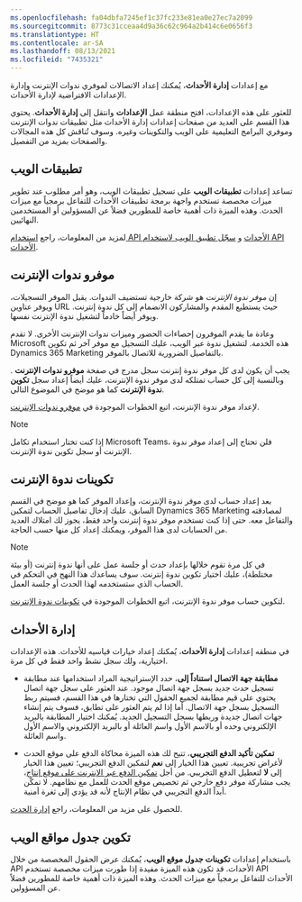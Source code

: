 ```yaml
---
ms.openlocfilehash: fa04dbfa7245ef1c37fc233e81ea0e27ec7a2099
ms.sourcegitcommit: 8773c31cceaa4d9a36c62c964a2b414c6e0656f3
ms.translationtype: HT
ms.contentlocale: ar-SA
ms.lasthandoff: 08/13/2021
ms.locfileid: "7435321"
---
```

مع إعدادات **إدارة الأحداث**، يُمكنك إعداد الاتصالات لموفري ندوات الإنترنت وإدارة الإعدادات الافتراضية لإدارة الأحداث.

للعثور على هذه الإعدادات، افتح منطقة عمل **الإعدادات** وانتقل إلى **إدارة الأحداث**. يحتوي هذا القسم على العديد من صفحات إعدادات إدارة الأحداث مثل تطبيقات ندوات الإنترنت وموفري البرامج التعليمية على الويب والتكوينات وغيره. وسوف تُناقش كل هذه المجالات والصفحات بمزيد من التفصيل.  

## <a name="web-applications"></a>تطبيقات الويب 

تساعد إعدادات **تطبيقات الويب** على تسجيل تطبيقات الويب، وهو أمر مطلوب عند تطوير ميزات مخصصة تستخدم واجهة برمجة تطبيقات الأحداث للتفاعل برمجياً مع ميزات الحدث. وهذه الميزة ذات أهمية خاصة للمطورين فضلاً عن المسؤولين أو المستخدمين النهائيين.

لمزيد من المعلومات، راجع [استخدام API الأحداث](/dynamics365/marketing/developer/using-events-api?azure-portal=true) و [سجّل تطبيق الويب لاستخدام API الأحداث](/dynamics365/marketing/developer/register-web-application-events-api?azure-portal=true).

## <a name="webinar-providers"></a>موفرو ندوات الإنترنت

إن *موفر ندوة الإنترنت* هو شركة خارجية تستضيف الندوات.
يقبل الموفر التسجيلات، ويوفر عناوين URL حيث يستطيع المقدم والمشاركون الانضمام إلى كل ندوة إنترنت. ويوفر أيضاً خادماً لتشغيل ندوة الإنترنت نفسها. 

وعادة ما يقدم الموفرون إحصاءات الحضور وميزات ندوات الإنترنت الأخرى. لا تقدم Microsoft هذه الخدمة. لتشغيل ندوة عبر الويب، عليك التسجيل مع موفر آخر ثم تكوين Dynamics 365 Marketing بالتفاصيل الضرورية للاتصال بالموفر.

يجب أن يكون لدى كل موفر ندوة إنترنت سجل مدرج في صفحة **موفرو ندوات الإنترنت** . وبالنسبة إلى كل حساب تمتلكه لدى موفر ندوة الإنترنت، عليك أيضاً إعداد سجل **تكوين ندوة الإنترنت** كما هو موضح في الموضوع التالي.

لإعداد موفر ندوة الإنترنت، اتبع الخطوات الموجودة في [موفرو ندوات الإنترنت](/dynamics365/marketing/events-settings?azure-portal=true#webinar-providers).

> [!NOTE]
> إذا كنت تختار استخدام تكامل Microsoft Teams، فلن تحتاج إلى إعداد موفر ندوة الإنترنت أو سجل تكوين ندوة الإنترنت. 

## <a name="webinar-configurations"></a>تكوينات ندوة الإنترنت

بعد إعداد حساب لدى موفر ندوة الإنترنت، وإعداد الموفر كما هو موضح في القسم السابق، عليك إدخال تفاصيل الحساب لتمكين Dynamics 365 Marketing لمصادقته والتفاعل معه. حتى إذا كنت تستخدم موفر ندوة إنترنت واحد فقط، يجوز لك امتلاك العديد من الحسابات لدى هذا الموفر، ويمكنك إعداد كل منها حسب الحاجة.

> [!NOTE] 
> في كل مرة تقوم خلالها بإعداد حدث أو جلسة عمل على أنها ندوة إنترنت (أو بيئة مختلطة)، عليك اختيار تكوين ندوة إنترنت. سوف يساعدك هذا النهج في التحكم في الحساب الذي ستستخدمه لهذا الحدث أو جلسة العمل.

لتكوين حساب موفر ندوة الإنترنت، اتبع الخطوات الموجودة في [تكوينات ندوة الإنترنت](/dynamics365/marketing/events-settings?azure-portal=true#webinar-configurations).

## <a name="event-administration"></a>إدارة الأحداث

في منطقه إعدادات **إدارة الأحداث**، يُمكنك إعداد خيارات قياسيه للأحداث. هذه الإعدادات اختيارية، ولك سجل نشط واحد فقط في كل مرة.

-   **‏‫مطابقة جهة الاتصال استناداً إلى‬**، حدد الإستراتيجية المراد استخدامها عند مطابقة تسجيل حدث جديد بسجل جهة اتصال موجود. عند العثور على سجل جهة اتصال يحتوي على قيم مطابقة لجميع الحقول التي تختارها في هذا القسم، فسيتم ربط التسجيل بسجل جهة الاتصال. أما إذا لم يتم العثور على تطابق، فسوف يتم إنشاء جهات اتصال جديدة وربطها بسجل التسجيل الجديد. يُمكنك اختيار المطابقة بالبريد الإلكتروني وحده أو بالاسم الأول واسم العائلة أو بالبريد الإلكتروني والاسم الأول واسم العائلة.

-   **‏‫تمكين تأكيد الدفع التجريبي‬**، تتيح لك هذه الميزة محاكاة الدفع على موقع الحدث لأغراض تجريبية. تعيين هذا الخيار إلى **نعم** لتمكين الدفع التجريبي؛ تعيين هذا الخيار إلى **لا** لتعطيل الدفع التجريبي.
    من أجل [تمكين الدفع عبر الإنترنت على موقع إنتاج](/dynamics365/marketing/event-payment-gateway?azure-portal=true)، يجب مشاركة موفر دفع خارجي ثم تخصيص موقع الحدث للعمل مع نظامهم. لا تمكّن أبداً الدفع التجريبي في نظام الإنتاج لأنه قد يؤدي إلى ثغرة أمنية.

للحصول على مزيد من المعلومات، راجع [إدارة الحدث](/dynamics365/marketing/events-settings?azure-portal=true#event-administration).

## <a name="website-table-configuration"></a>تكوين جدول مواقع الويب 

باستخدام إعدادات **تكوينات جدول موقع الويب**، يُمكنك عرض الحقول المخصصة من خلال API الأحداث. قد تكون هذه الميزة مفيدة إذا طورت ميزات مخصصة تستخدم API الأحداث للتفاعل برمجياً مع ميزات الحدث. وهذه الميزة ذات أهمية خاصة للمطورين فضلاً عن المسؤولين.
